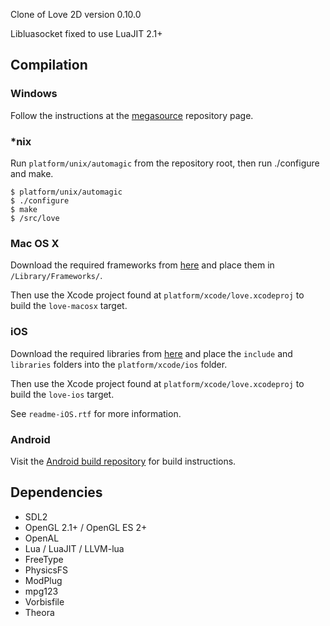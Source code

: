 Clone of Love 2D version 0.10.0

Libluasocket fixed to use LuaJIT 2.1+

Compilation
-----------

### Windows
Follow the instructions at the [megasource][megasource] repository page.

### *nix
Run `platform/unix/automagic` from the repository root, then run ./configure and make.

	$ platform/unix/automagic
	$ ./configure
	$ make
	$ /src/love

### Mac OS X
Download the required frameworks from [here][dependencies] and place them in `/Library/Frameworks/`.

Then use the Xcode project found at `platform/xcode/love.xcodeproj` to build the `love-macosx` target.

### iOS
Download the required libraries from [here][dependencies-ios] and place the `include` and `libraries` folders
into the `platform/xcode/ios` folder.

Then use the Xcode project found at `platform/xcode/love.xcodeproj` to build the `love-ios` target.

See `readme-iOS.rtf` for more information.

### Android
Visit the [Android build repository][android-repository] for build instructions.

Dependencies
------------

- SDL2
- OpenGL 2.1+ / OpenGL ES 2+
- OpenAL
- Lua / LuaJIT / LLVM-lua
- FreeType
- PhysicsFS
- ModPlug
- mpg123
- Vorbisfile
- Theora

[site]: http://love2d.org
[wiki]: http://love2d.org/wiki
[forums]: http://love2d.org/forums
[irc]: irc://irc.oftc.net/love
[dependencies]: http://love2d.org/sdk
[dependencies-ios]: https://bitbucket.org/rude/love/downloads/love-0.10.0-ios-libraries.zip
[megasource]: https://bitbucket.org/rude/megasource
[builds]: http://love2d.org/builds
[stableppa]: https://launchpad.net/~bartbes/+archive/love-stable
[unstableppa]: https://launchpad.net/~bartbes/+archive/love-unstable
[aur]: http://aur.archlinux.org/packages/love-hg
[love-experiments]: https://bitbucket.org/bartbes/love-experiments
[codestyle]: https://love2d.org/wiki/Code_Style
[android-repository]: https://bitbucket.org/MartinFelis/love-android-sdl2

